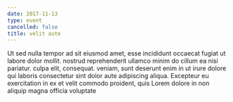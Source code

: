 ```yaml
---
date: 2017-11-13
type: event
cancelled: false
title: velit aute
---
```

Ut sed nulla tempor ad sit eiusmod amet, esse incididunt occaecat fugiat ut labore dolor mollit. nostrud reprehenderit ullamco minim do cillum ea nisi pariatur. culpa elit, consequat. veniam, sunt deserunt enim in ut irure dolore qui laboris consectetur sint dolor aute adipiscing aliqua. Excepteur eu exercitation in ex et velit commodo proident, quis Lorem dolore in non aliquip magna officia voluptate